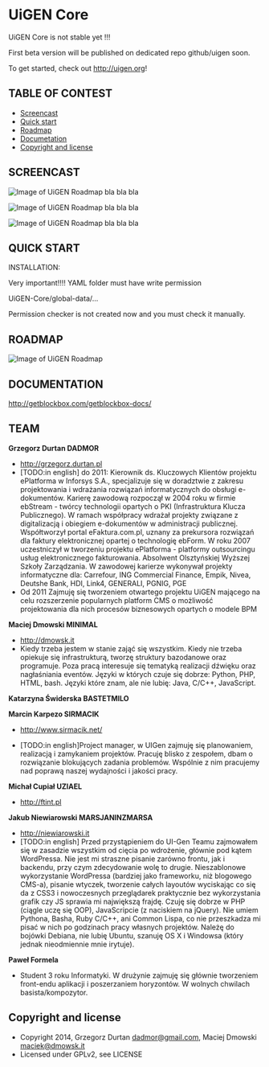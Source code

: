 UiGEN Core 
=====================

UiGEN Core is not stable yet !!!

First beta version will be published on dedicated repo github/uigen soon.


To get started, check out <http://uigen.org>!

## TABLE OF CONTEST

 - [Screencast](#screencast)
 - [Quick start](#quick-start)
 - [Roadmap](#roadmap)
 - [Documetation](#documentation)
 - [Copyright and license](#copyright-and-license)

## SCREENCAST

![Image of UiGEN Roadmap](https://github.com/dadmor/UiGEN-Core/blob/master/screencast/1_start_from_generated_landing.png)
bla bla bla

![Image of UiGEN Roadmap](https://github.com/dadmor/UiGEN-Core/blob/master/screencast/2_decorate_ladning_for_UiGEN_debuger.png)
bla bla bla

![Image of UiGEN Roadmap](https://github.com/dadmor/UiGEN-Core/blob/master/screencast/3_Drag_and_drop_box.png)
bla bla bla

## QUICK START

INSTALLATION:

Very important!!!!
YAML folder must have write permission

UiGEN-Core/global-data/...

Permission checker is not created now and you must check it manually.

## ROADMAP

![Image of UiGEN Roadmap](https://github.com/dadmor/UiGEN-Core/blob/master/roadmap.png)

## DOCUMENTATION

<http://getblockbox.com/getblockbox-docs/>

## TEAM

**Grzegorz Durtan DADMOR**

- <http://grzegorz.durtan.pl>
- [TODO:in english] do 2011:
Kierownik ds. Kluczowych Klientów projektu ePlatforma w Inforsys S.A., specjalizuje się w doradztwie z zakresu projektowania i wdrażania rozwiązań informatycznych do obsługi e-dokumentów. Karierę zawodową rozpoczął w 2004 roku w firmie ebStream - twórcy technologii opartych o PKI (Infrastruktura Klucza Publicznego). W ramach współpracy wdrażał projekty związane z digitalizacją i obiegiem e-dokumentów w administracji publicznej. Współtworzył portal eFaktura.com.pl, uznany za prekursora rozwiązań dla faktury elektronicznej opartej o technologię ebForm. W roku 2007 uczestniczył w tworzeniu projektu ePlatforma - platformy outsourcingu usług elektronicznego fakturowania. Absolwent Olsztyńskiej Wyższej Szkoły Zarządzania.
W zawodowej karierze wykonywał projekty informatyczne dla: Carrefour, ING Commercial Finance, Empik, Nivea, Deutshe Bank, HDI, Link4, GENERALI, PGNIG, PGE 
- Od 2011
Zajmuję się tworzeniem otwartego projektu UiGEN mającego na celu rozszerzenie popularnych platform CMS o możliwość projektowania dla nich procesów biznesowych opartych o modele BPM

**Maciej Dmowski MINIMAL**

- <http://dmowsk.it>
- Kiedy trzeba jestem w stanie zająć się wszystkim. Kiedy nie trzeba
opiekuje się infrastrukturą, tworzę struktury bazodanowe oraz
programuje. Poza pracą interesuje się tematyką realizacji dźwięku oraz
nagłaśniania eventów. Języki w których czuje się dobrze: Python, PHP,
HTML, bash. Języki które znam, ale nie lubię: Java, C/C++, JavaScript.

**Katarzyna Świderska BASTETMILO**

**Marcin Karpezo SIRMACIK**

- http://www.sirmacik.net/

- [TODO:in english]Project manager, w UIGen zajmuję się planowaniem, realizacją i zamykaniem projektów. Pracuję blisko z zespołem, dbam o rozwiązanie blokujących zadania problemów. Wspólnie z nim pracujemy nad poprawą naszej wydajności i jakości pracy.

**Michał Cupiał UZIAEL**

- <http://ftint.pl>

**Jakub Niewiarowski MARSJANINZMARSA**

- <http://niewiarowski.it>
- [TODO:in english] Przed przystąpieniem do UI-Gen Teamu zajmowałem się w zasadzie wszystkim od cięcia po wdrożenie, głównie pod kątem WordPressa. Nie jest mi straszne pisanie zarówno frontu, jak i backendu, przy czym zdecydowanie wolę to drugie. Nieszablonowe wykorzystanie WordPressa (bardziej jako frameworku, niż blogowego CMS-a), pisanie wtyczek, tworzenie całych layoutów wyciskając co się da z CSS3 i nowoczesnych przeglądarek praktycznie bez wykorzystania grafik czy JS sprawia mi największą frajdę. Czuję się dobrze w PHP (ciągle uczę się OOP), JavaScripcie (z naciskiem na jQuery). Nie umiem Pythona, Basha, Ruby C/C++, ani Common Lispa, co nie przeszkadza mi pisać w nich po godzinach pracy własnych projektów. Należę do bojówki Debiana, nie lubię Ubuntu, szanuję OS X i Windowsa (który jednak nieodmiennie mnie irytuje).

**Paweł Formela**

- Student 3 roku Informatyki. W drużynie zajmuję się głównie tworzeniem front-endu aplikacji i poszerzaniem horyzontów. W wolnych chwilach basista/kompozytor.

## Copyright and license

* Copyright 2014, Grzegorz Durtan <dadmor@gmail.com>, Maciej Dmowski <maciek@dmowsk.it>
* Licensed under GPLv2, see LICENSE
